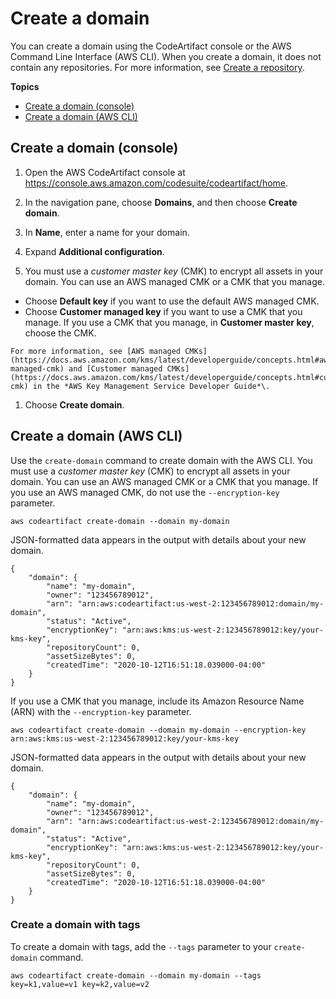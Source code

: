 # Create a domain<a name="domain-create"></a>

You can create a domain using the CodeArtifact console or the AWS Command Line Interface \(AWS CLI\)\. When you create a domain, it does not contain any repositories\. For more information, see [Create a repository](create-repo.md)\. 

**Topics**
+ [Create a domain \(console\)](#create-domain-console)
+ [Create a domain \(AWS CLI\)](#create-domain-cli)

## Create a domain \(console\)<a name="create-domain-console"></a>

1. Open the AWS CodeArtifact console at [https://console\.aws\.amazon\.com/codesuite/codeartifact/home](https://console.aws.amazon.com/codesuite/codeartifact/home)\.

1.  In the navigation pane, choose **Domains**, and then choose **Create domain**\. 

1.  In **Name**, enter a name for your domain\. 

1.  Expand **Additional configuration**\. 

1.  You must use a *customer master key* \(CMK\) to encrypt all assets in your domain\. You can use an AWS managed CMK or a CMK that you manage\.
   +  Choose **Default key** if you want to use the default AWS managed CMK\. 
   +  Choose **Customer managed key** if you want to use a CMK that you manage\. If you use a CMK that you manage, in **Customer master key**, choose the CMK\. 

    For more information, see [AWS managed CMKs](https://docs.aws.amazon.com/kms/latest/developerguide/concepts.html#aws-managed-cmk) and [Customer managed CMKs](https://docs.aws.amazon.com/kms/latest/developerguide/concepts.html#customer-cmk) in the *AWS Key Management Service Developer Guide*\. 

1.  Choose **Create domain**\. 

## Create a domain \(AWS CLI\)<a name="create-domain-cli"></a>

Use the `create-domain` command to create domain with the AWS CLI\. You must use a *customer master key* \(CMK\) to encrypt all assets in your domain\. You can use an AWS managed CMK or a CMK that you manage\. If you use an AWS managed CMK, do not use the `--encryption-key` parameter\.

```
aws codeartifact create-domain --domain my-domain
```

 JSON\-formatted data appears in the output with details about your new domain\. 

```
{
    "domain": {
        "name": "my-domain",
        "owner": "123456789012",
        "arn": "arn:aws:codeartifact:us-west-2:123456789012:domain/my-domain",
        "status": "Active",
        "encryptionKey": "arn:aws:kms:us-west-2:123456789012:key/your-kms-key",
        "repositoryCount": 0,
        "assetSizeBytes": 0,
        "createdTime": "2020-10-12T16:51:18.039000-04:00"
    }
}
```

 If you use a CMK that you manage, include its Amazon Resource Name \(ARN\) with the `--encryption-key` parameter\. 

```
aws codeartifact create-domain --domain my-domain --encryption-key arn:aws:kms:us-west-2:123456789012:key/your-kms-key
```

 JSON\-formatted data appears in the output with details about your new domain\. 

```
{
    "domain": {
        "name": "my-domain",
        "owner": "123456789012",
        "arn": "arn:aws:codeartifact:us-west-2:123456789012:domain/my-domain",
        "status": "Active",
        "encryptionKey": "arn:aws:kms:us-west-2:123456789012:key/your-kms-key",
        "repositoryCount": 0,
        "assetSizeBytes": 0,
        "createdTime": "2020-10-12T16:51:18.039000-04:00"
    }
}
```

### Create a domain with tags<a name="create-domain-cli-tags"></a>

To create a domain with tags, add the `--tags` parameter to your `create-domain` command\.

```
aws codeartifact create-domain --domain my-domain --tags key=k1,value=v1 key=k2,value=v2
```